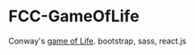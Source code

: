 # FCC-GameOfLife
Conway's [game of Life](https://en.wikipedia.org/wiki/Conway%27s_Game_of_Life). bootstrap, sass, react.js
